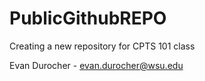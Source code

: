 # PublicGithubREPO
Creating a new repository for CPTS 101 class

Evan Durocher - evan.durocher@wsu.edu
